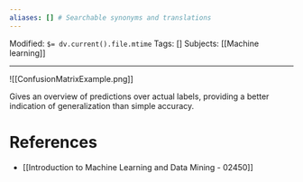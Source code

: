 ```yaml
---
aliases: [] # Searchable synonyms and translations
---
```

Modified: `$= dv.current().file.mtime`
Tags: []
Subjects: [[Machine learning]]
****

<span class="centerImg">![[ConfusionMatrixExample.png]]</span>

Gives an overview of predictions over actual labels, providing a better indication of generalization than simple accuracy.
# References
- [[Introduction to Machine Learning and Data Mining - 02450]]